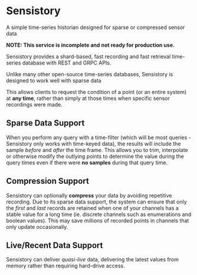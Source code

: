 # Sensistory
A simple time-series historian designed for sparse or compressed sensor data

**NOTE: This service is incomplete and not ready for production use.**

Sensistory provides a shard-based, fast recording and fast retrieval time-series database with REST and GRPC APIs.

Unlike many other open-source time-series databases, Sensistory is designed to work well with sparse data

This allows clients to request the condition of a point (or an entire system) at **any time**, rather than simply at those times when specific sensor recordings were made.

## Sparse Data Support

When you perform any query with a time-filter (which will be most queries - Sensistory only works with time-keyed data), the results will include the sample *before* and *after* the time frame. This allows you to trim, interpolate or otherwise modify the outlying points to determine the value during the query times even if there were **no samples** during that query time.

## Compression Support

Sensistory can optionally **compress** your data by avoiding repetitive recording. Due to its sparse data support, the system can ensure that only the *first* and *last* records are retained when one of your channels has a stable value for a long time (ie. discrete channels such as enumerations and boolean values). This may save millions of recorded points in channels that only update occasionally.

## Live/Recent Data Support

Sensistory can deliver *quasi-live* data, delivering the latest values from memory rather than requiring hard-drive access.
